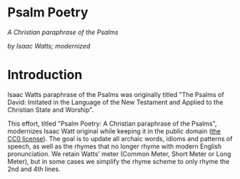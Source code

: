 # Psalm Poetry

*A Christian paraphrase of the Psalms*

*by Isaac Watts; modernized*

# Introduction

Isaac Watts paraphrase of the Psalms was originally titled "The Psalms of David: Imitated in the Language of the New Testament and Applied to the Christian State and Worship".

This effort, titled "Psalm Poetry: A Christian paraphrase of the Psalms", modernizes Isaac Watt original while keeping it in the public domain ([the CC0 license](LICENSE)). The goal is to update all archaic words, idioms and patterns of speech, as well as the rhymes that no longer rhyme with modern English pronunciation. We retain Watts' meter (Common Meter, Short Meter or Long Meter), but in some cases we simplify the rhyme scheme to only rhyme the 2nd and 4th lines.
